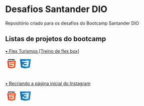 # Desafios Santander DIO
Repositório criado para os desafios do Bootcamp Santander DIO

## Listas de projetos do bootcamp

<a href="https://github.com/iPedriNNz/bootcamp_santander/tree/main/Flexbox%20em%20CSS/flex-projeto"> • Flex Turismos [Treino de flex box]</a><br><br>
<img align="center" alt="Pedro HTML5" height="30" width="40" src="https://github.com/devicons/devicon/blob/master/icons/html5/html5-original-wordmark.svg">
<img align="center" alt="Pedro CSS3" height="30" width="40" src="https://github.com/devicons/devicon/blob/master/icons/css3/css3-original.svg">

#


<a href="https://github.com/iPedriNNz/recriando_instagram" target="_blank"> • Recriando a página inicial do Instagram</a><br><br>
<img align="center" alt="Pedro HTML5" height="30" width="40" src="https://github.com/devicons/devicon/blob/master/icons/html5/html5-original-wordmark.svg">
<img align="center" alt="Pedro CSS3" height="30" width="40" src="https://github.com/devicons/devicon/blob/master/icons/css3/css3-original.svg">

#



